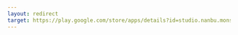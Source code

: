 ```yaml
---
layout: redirect
target: https://play.google.com/store/apps/details?id=studio.nanbu.monstertumble
---
```

